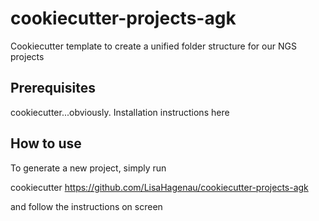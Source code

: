 # cookiecutter-projects-agk
Cookiecutter template to create a unified folder structure for our NGS projects

## Prerequisites
cookiecutter...obviously. Installation instructions here

## How to use
To generate a new project, simply run

cookiecutter https://github.com/LisaHagenau/cookiecutter-projects-agk

and follow the instructions on screen
